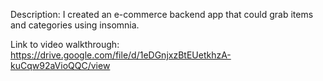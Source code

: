Description: I created an e-commerce backend app that could grab items and categories using insomnia.

Link to video walkthrough: https://drive.google.com/file/d/1eDGnjxzBtEUetkhzA-kuCqw92aVioQQC/view

